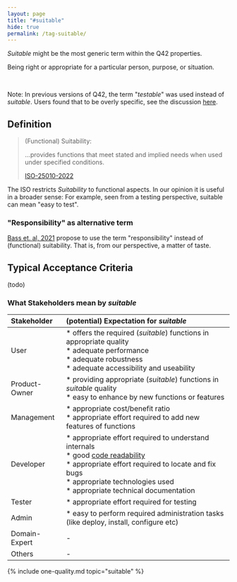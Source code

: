 ```yaml
---
layout: page
title: "#suitable"
hide: true
permalink: /tag-suitable/
---
```


_Suitable_ might be the most generic term within the Q42 properties.

<div class="arc42-help" markdown="1">

Being right or appropriate for a particular person, purpose, or situation.
</div><br>

Note: In previous versions of Q42, the term "_testable_" was used instead of _suitable_.
Users found that to be overly specific, see the discussion [here](https://github.com/arc42/quality.arc42.org-site/issues/90).


## Definition

>(Functional) Suitability:
>
>...provides functions that meet stated and implied needs when used under specified conditions.
>
>[ISO-25010-2022](/references/#iso-25010-2022)


The ISO restricts _Suitability_ to functional aspects. 
In our opinion it is useful in a broader sense: For example, seen from a testing perspective, suitable can mean "easy to test". 

### "Responsibility" as alternative term

[Bass et. al, 2021](/references/#bass2021software) propose to use the term "responsibility" instead of (functional) suitability.
That is, from our perspective, a matter of taste.

## Typical Acceptance Criteria

(todo)

### What Stakeholders mean by _suitable_ 


| Stakeholder | (potential) Expectation for _suitable_ |
|:--- |:--- |
| User |* offers the required (_suitable_) functions in appropriate quality<br>* adequate performance<br>* adequate robustness<br>* adequate accessibility and useability|
| Product-Owner |* providing appropriate (_suitable_) functions in _suitable_ quality<br>* easy to enhance by new functions or features<br> |
| Management |* appropriate cost/benefit ratio<br>* appropriate effort required to add new features of functions  |
| Developer |* appropriate effort required to understand internals<br>* good [code readability](/qualities/code-readability)<br>* appropriate effort required to locate and fix bugs<br>* appropriate technologies used<br>* appropriate technical documentation  |
| Tester |* appropriate effort required for testing |
| Admin |* easy to perform required administration tasks (like deploy, install, configure etc)  |
| Domain-Expert | - |
| Others | -   |



<!-- include all qualities associated with this tag -->
{% include one-quality.md topic="suitable"  %}
